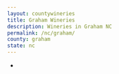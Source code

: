 ```yaml
---
layout: countywineries
title: Graham Wineries
description: Wineries in Graham NC
permalink: /nc/graham/
county: graham
state: nc
---
```

-
